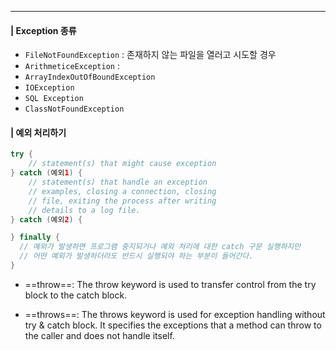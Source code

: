 ----
#### | Exception 종류 
* `FileNotFoundException` : 존재하지 않는 파일을 열러고 시도할 경우 
* `ArithmeticeException` : 
* `ArrayIndexOutOfBoundException`
* `IOException`
* `SQL Exception`
* `ClassNotFoundException`

#### | 예외 처리하기 
```java
try {
	// statement(s) that might cause exception
} catch (예외1) {
	// statement(s) that handle an exception
    // examples, closing a connection, closing
    // file, exiting the process after writing
    // details to a log file.
} catch (예외2) {

} finally {
  // 예외가 발생하면 프로그램 중지되거나 예외 처리에 대한 catch 구문 실행하지만
  // 어떤 예외가 발생하더라도 반드시 실행되야 하는 부분이 들어간다. 
}
```

- ==throw==: The throw keyword is used to transfer control from the try block to the catch block. 

- ==throws==: The throws keyword is used for exception handling without try & catch block. It specifies the exceptions that a method can throw to the caller and does not handle itself.

